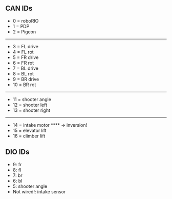 ## CAN IDs
* 0 = roboRIO
* 1 = PDP
* 2 = Pigeon
---
* 3 = FL drive
* 4 = FL rot
* 5 = FR drive
* 6 = FR rot
* 7 = BL drive
* 8 = BL rot
* 9 = BR drive
* 10 = BR rot
---
* 11 = shooter angle
* 12 = shooter left
* 13 = shooter right
---
* 14 = intake motor **** -> inversion!
* 15 = elevator lift
* 16 = climber lift

## DIO IDs
* 9: fr
* 8: fl
* 7: br
* 6: bl
* 5: shooter angle
* Not wired!: intake sensor